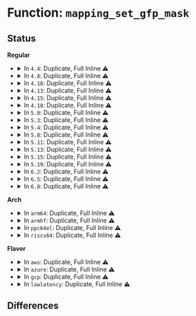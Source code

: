 # Function: <code>mapping_set_gfp_mask</code>

## Status
<b>Regular</b>
<ul>
<li>
<details>
<summary>In <code>4.4</code>: Duplicate, Full Inline ⚠️</summary>

**Collision:** Static Duplication

**Inline:** Full

**Transformation:** False

**Instances:**

```
In fs/inode.c (ffffffff81226bb1)
Location: include/linux/pagemap.h:83
Inline: True
Inline callers:
  - fs/inode.c:inode_init_always
```
```
In fs/block_dev.c (ffffffff81247aad)
Location: include/linux/pagemap.h:83
Inline: True
Inline callers:
  - fs/block_dev.c:bdget
```
```
In fs/ramfs/inode.c (ffffffff812f3279)
Location: include/linux/pagemap.h:83
Inline: True
Inline callers:
  - fs/ramfs/inode.c:ramfs_get_inode
```
```
In drivers/block/loop.c (ffffffff8156f16e)
Location: include/linux/pagemap.h:83
Inline: True
Inline callers:
  - drivers/block/loop.c:loop_clr_fd
  - drivers/block/loop.c:loop_switch
  - drivers/block/loop.c:loop_switch
  - drivers/block/loop.c:lo_ioctl
```
</details>
</li>
<li>
<details>
<summary>In <code>4.8</code>: Duplicate, Full Inline ⚠️</summary>

**Collision:** Static Duplication

**Inline:** Full

**Transformation:** False

**Instances:**

```
In fs/inode.c (ffffffff8124f10d)
Location: include/linux/pagemap.h:83
Inline: True
Inline callers:
  - fs/inode.c:inode_nohighmem
  - fs/inode.c:inode_init_always
```
```
In fs/block_dev.c (ffffffff8127027d)
Location: include/linux/pagemap.h:83
Inline: True
Inline callers:
  - fs/block_dev.c:bdget
```
```
In fs/ramfs/inode.c (ffffffff813269f9)
Location: include/linux/pagemap.h:83
Inline: True
Inline callers:
  - fs/ramfs/inode.c:ramfs_get_inode
```
```
In drivers/block/loop.c (ffffffff815c58bc)
Location: include/linux/pagemap.h:83
Inline: True
Inline callers:
  - drivers/block/loop.c:lo_ioctl
  - drivers/block/loop.c:loop_clr_fd
  - drivers/block/loop.c:loop_switch
  - drivers/block/loop.c:loop_switch
```
</details>
</li>
<li>
<details>
<summary>In <code>4.10</code>: Duplicate, Full Inline ⚠️</summary>

**Collision:** Static Duplication

**Inline:** Full

**Transformation:** False

**Instances:**

```
In fs/inode.c (ffffffff8126211d)
Location: include/linux/pagemap.h:94
Inline: True
Inline callers:
  - fs/inode.c:inode_nohighmem
  - fs/inode.c:inode_init_always
```
```
In fs/block_dev.c (ffffffff8128346c)
Location: include/linux/pagemap.h:94
Inline: True
Inline callers:
  - fs/block_dev.c:bdget
```
```
In fs/ramfs/inode.c (ffffffff8133c7a9)
Location: include/linux/pagemap.h:94
Inline: True
Inline callers:
  - fs/ramfs/inode.c:ramfs_get_inode
```
```
In drivers/block/loop.c (ffffffff815f3c51)
Location: include/linux/pagemap.h:94
Inline: True
Inline callers:
  - drivers/block/loop.c:lo_ioctl
  - drivers/block/loop.c:loop_clr_fd
```
</details>
</li>
<li>
<details>
<summary>In <code>4.13</code>: Duplicate, Full Inline ⚠️</summary>

**Collision:** Static Duplication

**Inline:** Full

**Transformation:** False

**Instances:**

```
In fs/inode.c (ffffffff8126f9cd)
Location: include/linux/pagemap.h:113
Inline: True
Inline callers:
  - fs/inode.c:inode_nohighmem
  - fs/inode.c:inode_init_always
```
```
In fs/block_dev.c (ffffffff81290b3c)
Location: include/linux/pagemap.h:113
Inline: True
Inline callers:
  - fs/block_dev.c:bdget
```
```
In fs/ramfs/inode.c (ffffffff813512db)
Location: include/linux/pagemap.h:113
Inline: True
Inline callers:
  - fs/ramfs/inode.c:ramfs_get_inode
```
```
In drivers/block/loop.c (ffffffff81607452)
Location: include/linux/pagemap.h:113
Inline: True
Inline callers:
  - drivers/block/loop.c:loop_clr_fd
  - drivers/block/loop.c:loop_switch
```
```
In drivers/dax/super.c (ffffffff8163cd4e)
Location: include/linux/pagemap.h:113
Inline: True
Inline callers:
  - drivers/dax/super.c:alloc_dax
```
</details>
</li>
<li>
<details>
<summary>In <code>4.15</code>: Duplicate, Full Inline ⚠️</summary>

**Collision:** Static Duplication

**Inline:** Full

**Transformation:** False

**Instances:**

```
In fs/inode.c (ffffffff812922ed)
Location: include/linux/pagemap.h:116
Inline: True
Inline callers:
  - fs/inode.c:inode_nohighmem
  - fs/inode.c:inode_init_always
```
```
In fs/block_dev.c (ffffffff812b381c)
Location: include/linux/pagemap.h:116
Inline: True
Inline callers:
  - fs/block_dev.c:bdget
```
```
In fs/ramfs/inode.c (ffffffff81375ddb)
Location: include/linux/pagemap.h:116
Inline: True
Inline callers:
  - fs/ramfs/inode.c:ramfs_get_inode
```
```
In drivers/block/loop.c (ffffffff81670d77)
Location: include/linux/pagemap.h:116
Inline: True
Inline callers:
  - drivers/block/loop.c:lo_ioctl
  - drivers/block/loop.c:loop_clr_fd
```
```
In drivers/dax/super.c (ffffffff816a5a1e)
Location: include/linux/pagemap.h:116
Inline: True
Inline callers:
  - drivers/dax/super.c:alloc_dax
```
</details>
</li>
<li>
<details>
<summary>In <code>4.18</code>: Duplicate, Full Inline ⚠️</summary>

**Collision:** Static Duplication

**Inline:** Full

**Transformation:** False

**Instances:**

```
In fs/inode.c (ffffffff812b81ba)
Location: include/linux/pagemap.h:116
Inline: True
Inline callers:
  - fs/inode.c:inode_nohighmem
  - fs/inode.c:inode_init_always
```
```
In fs/block_dev.c (ffffffff812dcbf5)
Location: include/linux/pagemap.h:116
Inline: True
Inline callers:
  - fs/block_dev.c:bdget
```
```
In fs/ramfs/inode.c (ffffffff813a47f9)
Location: include/linux/pagemap.h:116
Inline: True
Inline callers:
  - fs/ramfs/inode.c:ramfs_get_inode
```
```
In drivers/block/loop.c (ffffffff816ac58b)
Location: include/linux/pagemap.h:116
Inline: True
Inline callers:
  - drivers/block/loop.c:lo_ioctl
  - drivers/block/loop.c:lo_ioctl
  - drivers/block/loop.c:lo_ioctl
  - drivers/block/loop.c:loop_clr_fd
```
```
In drivers/dax/super.c (ffffffff816e1e1e)
Location: include/linux/pagemap.h:116
Inline: True
Inline callers:
  - drivers/dax/super.c:alloc_dax
```
</details>
</li>
<li>
<details>
<summary>In <code>5.0</code>: Duplicate, Full Inline ⚠️</summary>

**Collision:** Static Duplication

**Inline:** Full

**Transformation:** False

**Instances:**

```
In fs/inode.c (ffffffff812cd30a)
Location: include/linux/pagemap.h:116
Inline: True
Inline callers:
  - fs/inode.c:inode_nohighmem
  - fs/inode.c:inode_init_always
```
```
In fs/block_dev.c (ffffffff812f28b6)
Location: include/linux/pagemap.h:116
Inline: True
Inline callers:
  - fs/block_dev.c:bdget
```
```
In fs/ramfs/inode.c (ffffffff813bd5f9)
Location: include/linux/pagemap.h:116
Inline: True
Inline callers:
  - fs/ramfs/inode.c:ramfs_get_inode
```
```
In drivers/block/loop.c (ffffffff816ce19d)
Location: include/linux/pagemap.h:116
Inline: True
Inline callers:
  - drivers/block/loop.c:lo_ioctl
  - drivers/block/loop.c:lo_ioctl
  - drivers/block/loop.c:lo_ioctl
  - drivers/block/loop.c:__loop_clr_fd
```
```
In drivers/dax/super.c (ffffffff8170523e)
Location: include/linux/pagemap.h:116
Inline: True
Inline callers:
  - drivers/dax/super.c:alloc_dax
```
</details>
</li>
<li>
<details>
<summary>In <code>5.3</code>: Duplicate, Full Inline ⚠️</summary>

**Collision:** Static Duplication

**Inline:** Full

**Transformation:** False

**Instances:**

```
In fs/inode.c (ffffffff812e9f4a)
Location: include/linux/pagemap.h:116
Inline: True
Inline callers:
  - fs/inode.c:inode_nohighmem
  - fs/inode.c:inode_init_always
```
```
In fs/block_dev.c (ffffffff81314466)
Location: include/linux/pagemap.h:116
Inline: True
Inline callers:
  - fs/block_dev.c:bdget
```
```
In fs/ramfs/inode.c (ffffffff813e7ebb)
Location: include/linux/pagemap.h:116
Inline: True
Inline callers:
  - fs/ramfs/inode.c:ramfs_get_inode
```
```
In drivers/block/loop.c (ffffffff817090dc)
Location: include/linux/pagemap.h:116
Inline: True
Inline callers:
  - drivers/block/loop.c:lo_ioctl
  - drivers/block/loop.c:lo_ioctl
  - drivers/block/loop.c:__loop_clr_fd
  - drivers/block/loop.c:loop_set_fd
```
```
In drivers/dax/super.c (ffffffff8173f0a7)
Location: include/linux/pagemap.h:116
Inline: True
Inline callers:
  - drivers/dax/super.c:alloc_dax
```
</details>
</li>
<li>
<details>
<summary>In <code>5.4</code>: Duplicate, Full Inline ⚠️</summary>

**Collision:** Static Duplication

**Inline:** Full

**Transformation:** False

**Instances:**

```
In fs/inode.c (ffffffff812fb9da)
Location: include/linux/pagemap.h:116
Inline: True
Inline callers:
  - fs/inode.c:inode_nohighmem
  - fs/inode.c:inode_init_always
```
```
In fs/block_dev.c (ffffffff81326dd6)
Location: include/linux/pagemap.h:116
Inline: True
Inline callers:
  - fs/block_dev.c:bdget
```
```
In fs/ramfs/inode.c (ffffffff8140202b)
Location: include/linux/pagemap.h:116
Inline: True
Inline callers:
  - fs/ramfs/inode.c:ramfs_get_inode
```
```
In drivers/block/loop.c (ffffffff8172d3ba)
Location: include/linux/pagemap.h:116
Inline: True
Inline callers:
  - drivers/block/loop.c:lo_ioctl
  - drivers/block/loop.c:lo_ioctl
  - drivers/block/loop.c:__loop_clr_fd
  - drivers/block/loop.c:loop_set_fd
```
```
In drivers/dax/super.c (ffffffff81763287)
Location: include/linux/pagemap.h:116
Inline: True
Inline callers:
  - drivers/dax/super.c:alloc_dax
```
</details>
</li>
<li>
<details>
<summary>In <code>5.8</code>: Duplicate, Full Inline ⚠️</summary>

**Collision:** Static Duplication

**Inline:** Full

**Transformation:** False

**Instances:**

```
In fs/inode.c (ffffffff813347da)
Location: include/linux/pagemap.h:117
Inline: True
Inline callers:
  - fs/inode.c:inode_nohighmem
  - fs/inode.c:inode_init_always
```
```
In fs/block_dev.c (ffffffff81360f76)
Location: include/linux/pagemap.h:117
Inline: True
Inline callers:
  - fs/block_dev.c:bdget
```
```
In fs/ramfs/inode.c (ffffffff8144fc3b)
Location: include/linux/pagemap.h:117
Inline: True
Inline callers:
  - fs/ramfs/inode.c:ramfs_get_inode
```
```
In drivers/block/loop.c (ffffffff817e7275)
Location: include/linux/pagemap.h:117
Inline: True
Inline callers:
  - drivers/block/loop.c:__loop_clr_fd
  - drivers/block/loop.c:loop_configure
  - drivers/block/loop.c:loop_change_fd
  - drivers/block/loop.c:loop_change_fd
```
```
In drivers/dax/super.c (ffffffff818230db)
Location: include/linux/pagemap.h:117
Inline: True
Inline callers:
  - drivers/dax/super.c:alloc_dax
```
</details>
</li>
<li>
<details>
<summary>In <code>5.11</code>: Duplicate, Full Inline ⚠️</summary>

**Collision:** Static Duplication

**Inline:** Full

**Transformation:** False

**Instances:**

```
In fs/inode.c (ffffffff8134012a)
Location: include/linux/pagemap.h:119
Inline: True
Inline callers:
  - fs/inode.c:inode_nohighmem
  - fs/inode.c:inode_init_always
```
```
In fs/block_dev.c (ffffffff8136e73b)
Location: include/linux/pagemap.h:119
Inline: True
Inline callers:
  - fs/block_dev.c:bdev_alloc
```
```
In fs/ramfs/inode.c (ffffffff8146c14b)
Location: include/linux/pagemap.h:119
Inline: True
Inline callers:
  - fs/ramfs/inode.c:ramfs_get_inode
```
```
In drivers/block/loop.c (ffffffff817fbebb)
Location: include/linux/pagemap.h:119
Inline: True
Inline callers:
  - drivers/block/loop.c:__loop_clr_fd
  - drivers/block/loop.c:loop_configure
  - drivers/block/loop.c:loop_change_fd
  - drivers/block/loop.c:loop_change_fd
```
```
In drivers/dax/super.c (ffffffff81831e1b)
Location: include/linux/pagemap.h:119
Inline: True
Inline callers:
  - drivers/dax/super.c:alloc_dax
```
</details>
</li>
<li>
<details>
<summary>In <code>5.13</code>: Duplicate, Full Inline ⚠️</summary>

**Collision:** Static Duplication

**Inline:** Full

**Transformation:** False

**Instances:**

```
In fs/inode.c (ffffffff8134664a)
Location: include/linux/pagemap.h:124
Inline: True
Inline callers:
  - fs/inode.c:inode_nohighmem
  - fs/inode.c:inode_init_always
```
```
In fs/block_dev.c (ffffffff8137504b)
Location: include/linux/pagemap.h:124
Inline: True
Inline callers:
  - fs/block_dev.c:bdev_alloc
```
```
In fs/ramfs/inode.c (ffffffff814717d2)
Location: include/linux/pagemap.h:124
Inline: True
Inline callers:
  - fs/ramfs/inode.c:ramfs_get_inode
```
```
In drivers/block/loop.c (ffffffff817e0f7e)
Location: include/linux/pagemap.h:124
Inline: True
Inline callers:
  - drivers/block/loop.c:__loop_clr_fd
  - drivers/block/loop.c:loop_configure
  - drivers/block/loop.c:loop_change_fd
  - drivers/block/loop.c:loop_change_fd
```
```
In drivers/dax/super.c (ffffffff8181504b)
Location: include/linux/pagemap.h:124
Inline: True
Inline callers:
  - drivers/dax/super.c:alloc_dax
```
</details>
</li>
<li>
<details>
<summary>In <code>5.15</code>: Duplicate, Full Inline ⚠️</summary>

**Collision:** Static Duplication

**Inline:** Full

**Transformation:** False

**Instances:**

```
In mm/secretmem.c (ffffffff813664e9)
Location: include/linux/pagemap.h:124
Inline: True
```
```
In fs/inode.c (ffffffff8139406a)
Location: include/linux/pagemap.h:124
Inline: True
Inline callers:
  - fs/inode.c:inode_nohighmem
  - fs/inode.c:inode_init_always
```
```
In fs/ramfs/inode.c (ffffffff814c8265)
Location: include/linux/pagemap.h:124
Inline: True
Inline callers:
  - fs/ramfs/inode.c:ramfs_get_inode
```
```
In block/bdev.c (ffffffff815c4a28)
Location: include/linux/pagemap.h:124
Inline: True
Inline callers:
  - block/bdev.c:bdev_alloc
```
```
In drivers/block/loop.c (ffffffff818705c7)
Location: include/linux/pagemap.h:124
Inline: True
Inline callers:
  - drivers/block/loop.c:__loop_clr_fd
  - drivers/block/loop.c:loop_configure
  - drivers/block/loop.c:loop_change_fd
  - drivers/block/loop.c:loop_change_fd
```
```
In drivers/dax/super.c (ffffffff8189f7bb)
Location: include/linux/pagemap.h:124
Inline: True
Inline callers:
  - drivers/dax/super.c:alloc_dax
```
</details>
</li>
<li>
<details>
<summary>In <code>5.19</code>: Duplicate, Full Inline ⚠️</summary>

**Collision:** Static Duplication

**Inline:** Full

**Transformation:** False

**Instances:**

```
In mm/secretmem.c (ffffffff813e3597)
Location: include/linux/pagemap.h:288
Inline: True
```
```
In fs/inode.c (ffffffff81415c5a)
Location: include/linux/pagemap.h:288
Inline: True
Inline callers:
  - fs/inode.c:inode_nohighmem
  - fs/inode.c:inode_init_always
```
```
In fs/ramfs/inode.c (ffffffff81553793)
Location: include/linux/pagemap.h:288
Inline: True
Inline callers:
  - fs/ramfs/inode.c:ramfs_get_inode
```
```
In block/bdev.c (ffffffff8166f471)
Location: include/linux/pagemap.h:288
Inline: True
Inline callers:
  - block/bdev.c:bdev_alloc
```
```
In drivers/block/loop.c (ffffffff819b59a5)
Location: include/linux/pagemap.h:288
Inline: True
Inline callers:
  - drivers/block/loop.c:__loop_clr_fd
  - drivers/block/loop.c:loop_configure
  - drivers/block/loop.c:loop_change_fd
  - drivers/block/loop.c:loop_change_fd
```
```
In drivers/dax/super.c (ffffffff819e911b)
Location: include/linux/pagemap.h:288
Inline: True
Inline callers:
  - drivers/dax/super.c:alloc_dax
```
</details>
</li>
<li>
<details>
<summary>In <code>6.2</code>: Duplicate, Full Inline ⚠️</summary>

**Collision:** Static Duplication

**Inline:** Full

**Transformation:** False

**Instances:**

```
In mm/secretmem.c (ffffffff8146af5e)
Location: include/linux/pagemap.h:288
Inline: True
```
```
In fs/inode.c (ffffffff814a108a)
Location: include/linux/pagemap.h:288
Inline: True
Inline callers:
  - fs/inode.c:inode_nohighmem
  - fs/inode.c:inode_init_always
```
```
In fs/ramfs/inode.c (ffffffff815f4f83)
Location: include/linux/pagemap.h:288
Inline: True
Inline callers:
  - fs/ramfs/inode.c:ramfs_get_inode
```
```
In block/bdev.c (ffffffff8172a801)
Location: include/linux/pagemap.h:288
Inline: True
Inline callers:
  - block/bdev.c:bdev_alloc
```
```
In drivers/block/loop.c (ffffffff81b2aa75)
Location: include/linux/pagemap.h:288
Inline: True
Inline callers:
  - drivers/block/loop.c:__loop_clr_fd
  - drivers/block/loop.c:loop_configure
  - drivers/block/loop.c:loop_change_fd
  - drivers/block/loop.c:loop_change_fd
```
```
In drivers/dax/super.c (ffffffff81b6574b)
Location: include/linux/pagemap.h:288
Inline: True
Inline callers:
  - drivers/dax/super.c:alloc_dax
```
</details>
</li>
<li>
<details>
<summary>In <code>6.5</code>: Duplicate, Full Inline ⚠️</summary>

**Collision:** Static Duplication

**Inline:** Full

**Transformation:** False

**Instances:**

```
In mm/secretmem.c (ffffffff8149fe1e)
Location: include/linux/pagemap.h:292
Inline: True
```
```
In fs/inode.c (ffffffff814d639a)
Location: include/linux/pagemap.h:292
Inline: True
Inline callers:
  - fs/inode.c:inode_nohighmem
  - fs/inode.c:inode_init_always
```
```
In fs/squashfs/super.c (ffffffff816297e2)
Location: include/linux/pagemap.h:292
Inline: True
Inline callers:
  - fs/squashfs/super.c:squashfs_fill_super
```
```
In fs/ramfs/inode.c (ffffffff8162d000)
Location: include/linux/pagemap.h:292
Inline: True
Inline callers:
  - fs/ramfs/inode.c:ramfs_get_inode
```
```
In block/bdev.c (ffffffff81766998)
Location: include/linux/pagemap.h:292
Inline: True
Inline callers:
  - block/bdev.c:bdev_alloc
```
```
In drivers/block/loop.c (ffffffff81b7ad5b)
Location: include/linux/pagemap.h:292
Inline: True
Inline callers:
  - drivers/block/loop.c:__loop_clr_fd
  - drivers/block/loop.c:loop_configure
  - drivers/block/loop.c:loop_change_fd
  - drivers/block/loop.c:loop_change_fd
```
```
In drivers/dax/super.c (ffffffff81bb8d6b)
Location: include/linux/pagemap.h:292
Inline: True
Inline callers:
  - drivers/dax/super.c:alloc_dax
```
</details>
</li>
<li>
<details>
<summary>In <code>6.8</code>: Duplicate, Full Inline ⚠️</summary>

**Collision:** Static Duplication

**Inline:** Full

**Transformation:** False

**Instances:**

```
In mm/secretmem.c (ffffffff814cf56e)
Location: include/linux/pagemap.h:342
Inline: True
```
```
In fs/inode.c (ffffffff8150876a)
Location: include/linux/pagemap.h:342
Inline: True
Inline callers:
  - fs/inode.c:inode_nohighmem
  - fs/inode.c:inode_init_always
```
```
In fs/squashfs/super.c (ffffffff81662a31)
Location: include/linux/pagemap.h:342
Inline: True
Inline callers:
  - fs/squashfs/super.c:squashfs_fill_super
```
```
In fs/ramfs/inode.c (ffffffff8166651c)
Location: include/linux/pagemap.h:342
Inline: True
Inline callers:
  - fs/ramfs/inode.c:ramfs_get_inode
```
```
In block/bdev.c (ffffffff817a85b8)
Location: include/linux/pagemap.h:342
Inline: True
Inline callers:
  - block/bdev.c:bdev_alloc
```
```
In drivers/block/loop.c (ffffffff81bceb28)
Location: include/linux/pagemap.h:342
Inline: True
Inline callers:
  - drivers/block/loop.c:__loop_clr_fd
  - drivers/block/loop.c:loop_configure
  - drivers/block/loop.c:loop_change_fd
  - drivers/block/loop.c:loop_change_fd
```
```
In drivers/dax/super.c (ffffffff81c0d3cb)
Location: include/linux/pagemap.h:342
Inline: True
Inline callers:
  - drivers/dax/super.c:alloc_dax
```
```
In drivers/gpu/drm/drm_gem_shmem_helper.c (ffffffff81cbe117)
Location: include/linux/pagemap.h:342
Inline: True
Inline callers:
  - drivers/gpu/drm/drm_gem_shmem_helper.c:__drm_gem_shmem_create
```
</details>
</li>
</ul>
<b>Arch</b>
<ul>
<li>
<details>
<summary>In <code>arm64</code>: Duplicate, Full Inline ⚠️</summary>

**Collision:** Static Duplication

**Inline:** Full

**Transformation:** False

**Instances:**

```
In fs/inode.c (ffff8000103ab828)
Location: include/linux/pagemap.h:116
Inline: True
Inline callers:
  - fs/inode.c:inode_nohighmem
  - fs/inode.c:inode_init_always
```
```
In fs/block_dev.c (ffff8000103e1cd4)
Location: include/linux/pagemap.h:116
Inline: True
Inline callers:
  - fs/block_dev.c:bdget
```
```
In fs/ramfs/inode.c (ffff8000104e039c)
Location: include/linux/pagemap.h:116
Inline: True
Inline callers:
  - fs/ramfs/inode.c:ramfs_get_inode
```
```
In drivers/block/loop.c (ffff800010924c8c)
Location: include/linux/pagemap.h:116
Inline: True
Inline callers:
  - drivers/block/loop.c:lo_ioctl
  - drivers/block/loop.c:lo_ioctl
  - drivers/block/loop.c:__loop_clr_fd
  - drivers/block/loop.c:loop_set_fd
```
```
In drivers/dax/super.c (ffff800010963ac4)
Location: include/linux/pagemap.h:116
Inline: True
Inline callers:
  - drivers/dax/super.c:alloc_dax
```
</details>
</li>
<li>
<details>
<summary>In <code>armhf</code>: Duplicate, Full Inline ⚠️</summary>

**Collision:** Static Duplication

**Inline:** Full

**Transformation:** False

**Instances:**

```
In fs/inode.c (c058c2b0)
Location: include/linux/pagemap.h:116
Inline: True
Inline callers:
  - fs/inode.c:inode_nohighmem
  - fs/inode.c:inode_init_always
```
```
In fs/block_dev.c (c05b7e0c)
Location: include/linux/pagemap.h:116
Inline: True
Inline callers:
  - fs/block_dev.c:bdget
```
```
In fs/ramfs/inode.c (c06a1c30)
Location: include/linux/pagemap.h:116
Inline: True
Inline callers:
  - fs/ramfs/inode.c:ramfs_get_inode
```
```
In drivers/block/loop.c (c0a08360)
Location: include/linux/pagemap.h:116
Inline: True
Inline callers:
  - drivers/block/loop.c:lo_ioctl
  - drivers/block/loop.c:lo_ioctl
  - drivers/block/loop.c:__loop_clr_fd
  - drivers/block/loop.c:loop_set_fd
```
```
In drivers/dax/super.c (c0a39cd4)
Location: include/linux/pagemap.h:116
Inline: True
Inline callers:
  - drivers/dax/super.c:alloc_dax
```
</details>
</li>
<li>
<details>
<summary>In <code>ppc64el</code>: Duplicate, Full Inline ⚠️</summary>

**Collision:** Static Duplication

**Inline:** Full

**Transformation:** False

**Instances:**

```
In fs/inode.c (c0000000004a61ac)
Location: include/linux/pagemap.h:116
Inline: True
Inline callers:
  - fs/inode.c:inode_nohighmem
  - fs/inode.c:inode_init_always
```
```
In fs/block_dev.c (c0000000004e4ba4)
Location: include/linux/pagemap.h:116
Inline: True
Inline callers:
  - fs/block_dev.c:bdget
```
```
In fs/ramfs/inode.c (c00000000061cb5c)
Location: include/linux/pagemap.h:116
Inline: True
Inline callers:
  - fs/ramfs/inode.c:ramfs_get_inode
```
```
In drivers/block/loop.c (c0000000009c8db0)
Location: include/linux/pagemap.h:116
Inline: True
Inline callers:
  - drivers/block/loop.c:lo_ioctl
  - drivers/block/loop.c:lo_ioctl
  - drivers/block/loop.c:__loop_clr_fd
  - drivers/block/loop.c:loop_set_fd
```
```
In drivers/dax/super.c (c000000000a18f38)
Location: include/linux/pagemap.h:116
Inline: True
Inline callers:
  - drivers/dax/super.c:alloc_dax
```
</details>
</li>
<li>
<details>
<summary>In <code>riscv64</code>: Duplicate, Full Inline ⚠️</summary>

**Collision:** Static Duplication

**Inline:** Full

**Transformation:** False

**Instances:**

```
In fs/inode.c (ffffffe000270a3a)
Location: include/linux/pagemap.h:116
Inline: True
Inline callers:
  - fs/inode.c:inode_nohighmem
  - fs/inode.c:inode_init_always
```
```
In fs/block_dev.c (ffffffe00029819c)
Location: include/linux/pagemap.h:116
Inline: True
Inline callers:
  - fs/block_dev.c:bdget
```
```
In fs/ramfs/inode.c (ffffffe00035462a)
Location: include/linux/pagemap.h:116
Inline: True
Inline callers:
  - fs/ramfs/inode.c:ramfs_get_inode
```
```
In drivers/block/loop.c (ffffffe0005a1d40)
Location: include/linux/pagemap.h:116
Inline: True
Inline callers:
  - drivers/block/loop.c:lo_ioctl
  - drivers/block/loop.c:lo_ioctl
  - drivers/block/loop.c:__loop_clr_fd
  - drivers/block/loop.c:loop_set_fd
```
```
In drivers/dax/super.c (ffffffe0005d05f8)
Location: include/linux/pagemap.h:116
Inline: True
Inline callers:
  - drivers/dax/super.c:alloc_dax
```
</details>
</li>
</ul>
<b>Flavor</b>
<ul>
<li>
<details>
<summary>In <code>aws</code>: Duplicate, Full Inline ⚠️</summary>

**Collision:** Static Duplication

**Inline:** Full

**Transformation:** False

**Instances:**

```
In fs/inode.c (ffffffff812f3fba)
Location: include/linux/pagemap.h:116
Inline: True
Inline callers:
  - fs/inode.c:inode_nohighmem
  - fs/inode.c:inode_init_always
```
```
In fs/block_dev.c (ffffffff8131f3b6)
Location: include/linux/pagemap.h:116
Inline: True
Inline callers:
  - fs/block_dev.c:bdget
```
```
In fs/ramfs/inode.c (ffffffff813fa60b)
Location: include/linux/pagemap.h:116
Inline: True
Inline callers:
  - fs/ramfs/inode.c:ramfs_get_inode
```
```
In drivers/block/loop.c (ffffffff816f319a)
Location: include/linux/pagemap.h:116
Inline: True
Inline callers:
  - drivers/block/loop.c:lo_ioctl
  - drivers/block/loop.c:lo_ioctl
  - drivers/block/loop.c:__loop_clr_fd
  - drivers/block/loop.c:loop_set_fd
```
```
In drivers/dax/super.c (ffffffff81717977)
Location: include/linux/pagemap.h:116
Inline: True
Inline callers:
  - drivers/dax/super.c:alloc_dax
```
</details>
</li>
<li>
<details>
<summary>In <code>azure</code>: Duplicate, Full Inline ⚠️</summary>

**Collision:** Static Duplication

**Inline:** Full

**Transformation:** False

**Instances:**

```
In fs/inode.c (ffffffff812e4bea)
Location: include/linux/pagemap.h:116
Inline: True
Inline callers:
  - fs/inode.c:inode_nohighmem
  - fs/inode.c:inode_init_always
```
```
In fs/block_dev.c (ffffffff8130ff56)
Location: include/linux/pagemap.h:116
Inline: True
Inline callers:
  - fs/block_dev.c:bdget
```
```
In fs/ramfs/inode.c (ffffffff813eb08b)
Location: include/linux/pagemap.h:116
Inline: True
Inline callers:
  - fs/ramfs/inode.c:ramfs_get_inode
```
```
In drivers/block/loop.c (ffffffff816cd29a)
Location: include/linux/pagemap.h:116
Inline: True
Inline callers:
  - drivers/block/loop.c:lo_ioctl
  - drivers/block/loop.c:lo_ioctl
  - drivers/block/loop.c:__loop_clr_fd
  - drivers/block/loop.c:loop_set_fd
```
```
In drivers/dax/super.c (ffffffff816efea7)
Location: include/linux/pagemap.h:116
Inline: True
Inline callers:
  - drivers/dax/super.c:alloc_dax
```
</details>
</li>
<li>
<details>
<summary>In <code>gcp</code>: Duplicate, Full Inline ⚠️</summary>

**Collision:** Static Duplication

**Inline:** Full

**Transformation:** False

**Instances:**

```
In fs/inode.c (ffffffff812f1dca)
Location: include/linux/pagemap.h:116
Inline: True
Inline callers:
  - fs/inode.c:inode_nohighmem
  - fs/inode.c:inode_init_always
```
```
In fs/block_dev.c (ffffffff8131ce86)
Location: include/linux/pagemap.h:116
Inline: True
Inline callers:
  - fs/block_dev.c:bdget
```
```
In fs/ramfs/inode.c (ffffffff813f798b)
Location: include/linux/pagemap.h:116
Inline: True
Inline callers:
  - fs/ramfs/inode.c:ramfs_get_inode
```
```
In drivers/block/loop.c (ffffffff8172087a)
Location: include/linux/pagemap.h:116
Inline: True
Inline callers:
  - drivers/block/loop.c:lo_ioctl
  - drivers/block/loop.c:lo_ioctl
  - drivers/block/loop.c:__loop_clr_fd
  - drivers/block/loop.c:loop_set_fd
```
```
In drivers/dax/super.c (ffffffff81756747)
Location: include/linux/pagemap.h:116
Inline: True
Inline callers:
  - drivers/dax/super.c:alloc_dax
```
</details>
</li>
<li>
<details>
<summary>In <code>lowlatency</code>: Duplicate, Full Inline ⚠️</summary>

**Collision:** Static Duplication

**Inline:** Full

**Transformation:** False

**Instances:**

```
In fs/inode.c (ffffffff8130339a)
Location: include/linux/pagemap.h:116
Inline: True
Inline callers:
  - fs/inode.c:inode_nohighmem
  - fs/inode.c:inode_init_always
```
```
In fs/block_dev.c (ffffffff8132d266)
Location: include/linux/pagemap.h:116
Inline: True
Inline callers:
  - fs/block_dev.c:bdget
```
```
In fs/ramfs/inode.c (ffffffff8140d61b)
Location: include/linux/pagemap.h:116
Inline: True
Inline callers:
  - fs/ramfs/inode.c:ramfs_get_inode
```
```
In drivers/block/loop.c (ffffffff8173bc3a)
Location: include/linux/pagemap.h:116
Inline: True
Inline callers:
  - drivers/block/loop.c:lo_ioctl
  - drivers/block/loop.c:lo_ioctl
  - drivers/block/loop.c:__loop_clr_fd
  - drivers/block/loop.c:loop_set_fd
```
```
In drivers/dax/super.c (ffffffff8177199a)
Location: include/linux/pagemap.h:116
Inline: True
Inline callers:
  - drivers/dax/super.c:alloc_dax
```
</details>
</li>
</ul>

## Differences

